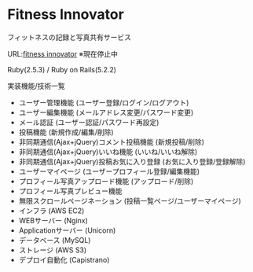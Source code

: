 # Fitness Innovator

フィットネスの記録と写真共有サービス

URL:[fitness innovator](http://fitness-innovator.com/)
※現在停止中

Ruby(2.5.3) / Ruby on Rails(5.2.2)

実装機能/技術一覧

* ユーザー管理機能 (ユーザー登録/ログイン/ログアウト)
* ユーザー編集機能 (メールアドレス変更/パスワード変更)
* メール認証 (ユーザー認証/パスワード再設定)
* 投稿機能 (新規作成/編集/削除)
* 非同期通信(Ajax+jQuery)コメント投稿機能 (新規投稿/削除)
* 非同期通信(Ajax+jQuery)いいね機能 (いいね/いいね解除)
* 非同期通信(Ajax+jQuery)投稿お気に入り登録 (お気に入り登録/登録解除)
* ユーザーマイページ (ユーザープロフィール登録/編集機能)
* プロフィール写真アップロード機能 (アップロード/削除)
* プロフィール写真プレビュー機能
* 無限スクロールページネーション (投稿一覧ページ/ユーザーマイページ)
* インフラ (AWS EC2)
* WEBサーバー (Nginx)
* Applicationサーバー (Unicorn)
* データベース (MySQL)
* ストレージ (AWS S3)
* デプロイ自動化 (Capistrano)
